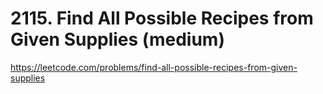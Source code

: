 # 2115. Find All Possible Recipes from Given Supplies (medium)

https://leetcode.com/problems/find-all-possible-recipes-from-given-supplies
